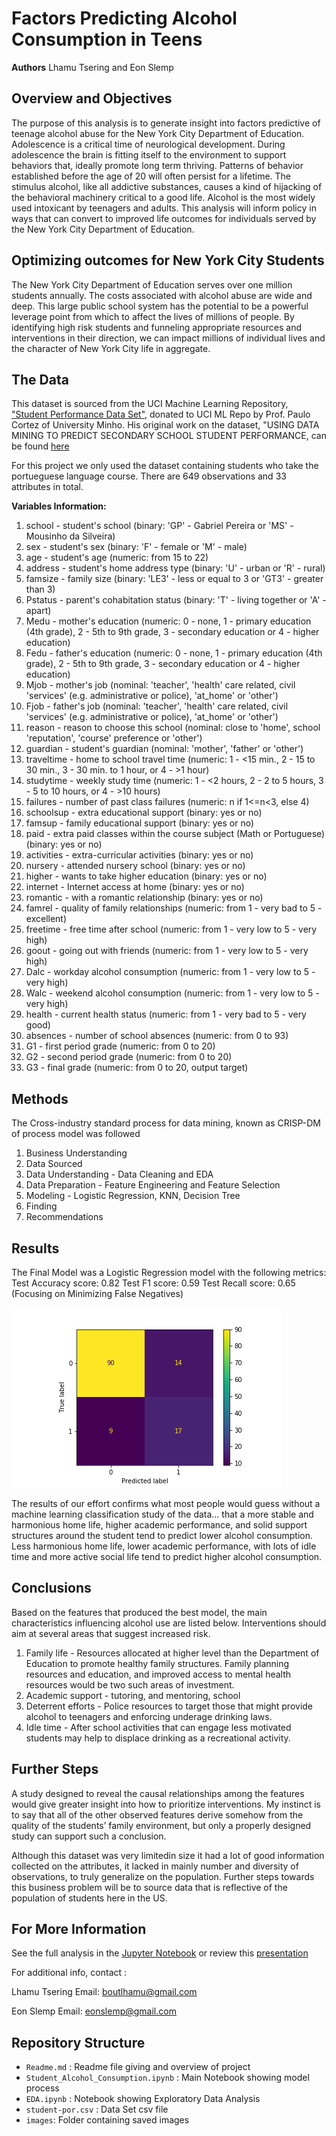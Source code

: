 
# Factors Predicting Alcohol Consumption in Teens
**Authors** Lhamu Tsering and Eon Slemp

## Overview and Objectives
The purpose of this analysis is to generate insight into factors predictive of teenage alcohol abuse for the New York City Department of Education.   Adolescence is a critical time of neurological development.  During adolescence the brain is fitting itself to the environment to support behaviors that, ideally promote long term thriving.   Patterns of behavior established before the age of 20 will often persist for a lifetime.  The stimulus alcohol, like all addictive substances, causes a kind of hijacking of the behavioral machinery critical to a good life.   Alcohol is the most widely used intoxicant by teenagers and adults.   This analysis will inform policy in ways that can convert to improved life outcomes for individuals served by the New York City Department of Education.

## Optimizing outcomes for New York City Students
The New York City Department of Education serves over one million students annually.  The costs associated with alcohol abuse are wide and deep.  This large public school system has the potential to be a powerful leverage point from which to affect the lives of millions of people.  By identifying high risk students and funneling appropriate resources and interventions in their direction, we can impact millions of individual lives and the character of New York City life in aggregate.  

## The Data
This dataset is sourced from the UCI Machine Learning Repository, ["Student Performance Data Set"](http://archive.ics.uci.edu/ml/datasets/Student+Performance), donated to UCI ML Repo by Prof. Paulo Cortez of University Minho. His original work on the dataset, "USING DATA MINING TO PREDICT SECONDARY SCHOOL STUDENT PERFORMANCE, can be found [here](http://www3.dsi.uminho.pt/pcortez/student.pdf)

For this project we only used the dataset containing students who take the portueguese language course. There are 649 observations and 33 attributes in total.

**Variables Information:**
1. school - student's school (binary: 'GP' - Gabriel Pereira or 'MS' - Mousinho da Silveira)
2. sex - student's sex (binary: 'F' - female or 'M' - male)
3. age - student's age (numeric: from 15 to 22)
4. address - student's home address type (binary: 'U' - urban or 'R' - rural)
5. famsize - family size (binary: 'LE3' - less or equal to 3 or 'GT3' - greater than 3)
6. Pstatus - parent's cohabitation status (binary: 'T' - living together or 'A' - apart)
7. Medu - mother's education (numeric: 0 - none, 1 - primary education (4th grade), 2 - 5th to 9th grade, 3 - secondary education or 4 - higher education)
8. Fedu - father's education (numeric: 0 - none, 1 - primary education (4th grade), 2 - 5th to 9th grade, 3 - secondary education or 4 - higher education)
9. Mjob - mother's job (nominal: 'teacher', 'health' care related, civil 'services' (e.g. administrative or police), 'at_home' or 'other')
10. Fjob - father's job (nominal: 'teacher', 'health' care related, civil 'services' (e.g. administrative or police), 'at_home' or 'other')
11. reason - reason to choose this school (nominal: close to 'home', school 'reputation', 'course' preference or 'other')
12. guardian - student's guardian (nominal: 'mother', 'father' or 'other')
13. traveltime - home to school travel time (numeric: 1 - <15 min., 2 - 15 to 30 min., 3 - 30 min. to 1 hour, or 4 - >1 hour)
14. studytime - weekly study time (numeric: 1 - <2 hours, 2 - 2 to 5 hours, 3 - 5 to 10 hours, or 4 - >10 hours)
15. failures - number of past class failures (numeric: n if 1<=n<3, else 4)
16. schoolsup - extra educational support (binary: yes or no)
17. famsup - family educational support (binary: yes or no)
18. paid - extra paid classes within the course subject (Math or Portuguese) (binary: yes or no)
19. activities - extra-curricular activities (binary: yes or no)
20. nursery - attended nursery school (binary: yes or no)
21. higher - wants to take higher education (binary: yes or no)
22. internet - Internet access at home (binary: yes or no)
23. romantic - with a romantic relationship (binary: yes or no)
24. famrel - quality of family relationships (numeric: from 1 - very bad to 5 - excellent)
25. freetime - free time after school (numeric: from 1 - very low to 5 - very high)
26. goout - going out with friends (numeric: from 1 - very low to 5 - very high)
27. Dalc - workday alcohol consumption (numeric: from 1 - very low to 5 - very high)
28. Walc - weekend alcohol consumption (numeric: from 1 - very low to 5 - very high)
29. health - current health status (numeric: from 1 - very bad to 5 - very good)
30. absences - number of school absences (numeric: from 0 to 93)
31. G1 - first period grade (numeric: from 0 to 20)
32. G2 - second period grade (numeric: from 0 to 20)
33. G3 - final grade (numeric: from 0 to 20, output target)

## Methods

The Cross-industry standard process for data mining, known as CRISP-DM of process model was followed
1. Business Understanding
2. Data Sourced
3. Data Understanding - Data Cleaning and EDA
4. Data Preparation - Feature Engineering and Feature Selection
5. Modeling - Logistic Regression, KNN, Decision Tree
6. Finding 
7. Recommendations

## Results

The Final Model was a Logistic Regression model with the following metrics:
Test Accuracy score:  0.82
Test F1 score:  0.59
Test Recall score:  0.65 (Focusing on Minimizing False Negatives)

![Confusion Matrix](images/Confusion_matrix.png)

The results of our effort confirms what most people would guess without a machine learning classification study of the data… that a more stable and harmonious home life, higher academic performance, and solid support structures around the student tend to predict lower alcohol consumption.  Less harmonious home life, lower academic performance, with lots of idle time and more active social life tend to predict higher alcohol consumption. 

## Conclusions
Based on the features that produced the best model, the main characteristics influencing alcohol use are listed below. Interventions should aim at several areas that suggest increased risk.
1.  Family life - Resources allocated at higher level than the Department of Education to promote healthy family structures.  Family planning resources and education, and improved access to mental health resources would be two such areas of investment.
2.  Academic support - tutoring, and mentoring, school
3.  Deterrent efforts - Police resources to target those that might provide alcohol to teenagers and enforcing underage drinking laws.
4.  Idle time - After school activities that can engage less motivated students may help to displace drinking as a recreational activity.

## Further Steps
A study designed to reveal the causal relationships among the features would give greater insight into how to prioritize interventions.  My instinct is to say that all of the other observed features derive somehow from the quality of the students’ family environment,  but only a properly designed study can support such a conclusion. 

Although this dataset was very limitedin size it had a lot of good information collected on the attributes, it lacked in mainly number and diversity of observations, to truly generalize on the population. Further steps towards this business problem will be to source data that is reflective of the population of students here in the US.

## For More Information
See the full analysis in the [Jupyter Notebook](Student_Alcohol_Consumption.ipynb) or review this [presentation](https://docs.google.com/presentation/d/1CcGmXfrhjVGh73J-wIGiYFqX3ekrncastnPEJldWL3o/edit#slide=id.ga9d7b3f7fa_0_37)

For additional info, contact :

Lhamu Tsering
Email: boutlhamu@gmail.com 

Eon Slemp 
Email: eonslemp@gmail.com

## Repository Structure

* `Readme.md` : Readme file giving and overview of project
* `Student_Alcohol_Consumption.ipynb` : Main Notebook showing model process
* `EDA.ipynb` : Notebook showing Exploratory Data Analysis
* `student-por.csv` : Data Set csv file
* `images`: Folder containing saved images
